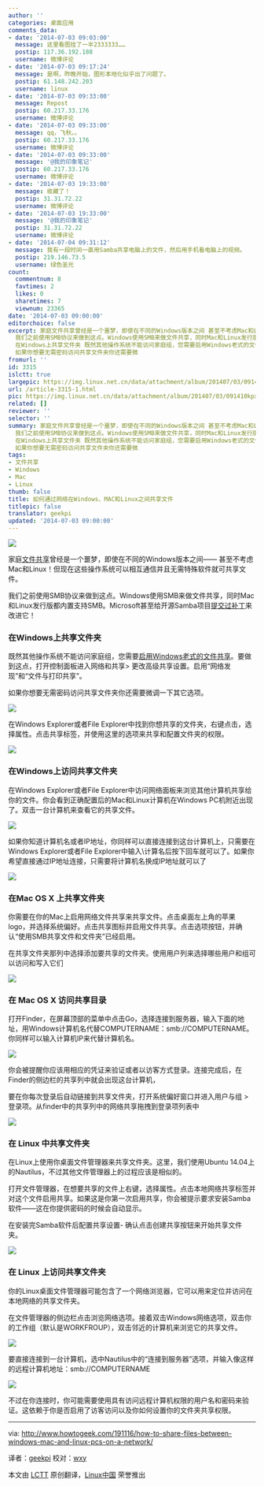 ```yaml
---
author: ''
categories: 桌面应用
comments_data:
- date: '2014-07-03 09:03:00'
  message: 这里看图挂了一半2333333……
  postip: 117.36.192.188
  username: 微博评论
- date: '2014-07-03 09:17:24'
  message: 是啊，昨晚开始，图形本地化似乎出了问题了。
  postip: 61.148.242.203
  username: linux
- date: '2014-07-03 09:33:00'
  message: Repost
  postip: 60.217.33.176
  username: 微博评论
- date: '2014-07-03 09:33:00'
  message: qq，飞秋。。
  postip: 60.217.33.176
  username: 微博评论
- date: '2014-07-03 09:33:00'
  message: '@我的印象笔记'
  postip: 60.217.33.176
  username: 微博评论
- date: '2014-07-03 19:33:00'
  message: 收藏了！
  postip: 31.31.72.22
  username: 微博评论
- date: '2014-07-03 19:33:00'
  message: '@我的印象笔记'
  postip: 31.31.72.22
  username: 微博评论
- date: '2014-07-04 09:31:12'
  message: 我有一段时间一直用Samba共享电脑上的文件，然后用手机看电脑上的视频。
  postip: 219.146.73.5
  username: 绿色圣光
count:
  commentnum: 8
  favtimes: 2
  likes: 0
  sharetimes: 7
  viewnum: 23365
date: '2014-07-03 09:00:00'
editorchoice: false
excerpt: 家庭文件共享曾经是一个噩梦，即使在不同的Windows版本之间 甚至不考虑Mac和Linux！但现在这些操作系统可以相互通信并且无需特殊软件就可共享文件。
  我们之前使用SMB协议来做到这点。Windows使用SMB来做文件共享，同时Mac和Linux发行版都内置支持SMB。Microsoft甚至给开源Samba项目提交过补丁来改进它！
  在Windows上共享文件夹 既然其他操作系统不能访问家庭组，您需要启用Windows老式的文件共享。要做到这点，打开控制面板进入网络和共享 更改高级共享设置。启用网络发现和文件与打印共享。
  如果你想要无需密码访问共享文件夹你还需要微
fromurl: ''
id: 3315
islctt: true
largepic: https://img.linux.net.cn/data/attachment/album/201407/03/091410kpxnzcz15it7ia7h.jpg
url: /article-3315-1.html
pic: https://img.linux.net.cn/data/attachment/album/201407/03/091410kpxnzcz15it7ia7h.jpg.thumb.jpg
related: []
reviewer: ''
selector: ''
summary: 家庭文件共享曾经是一个噩梦，即使在不同的Windows版本之间 甚至不考虑Mac和Linux！但现在这些操作系统可以相互通信并且无需特殊软件就可共享文件。
  我们之前使用SMB协议来做到这点。Windows使用SMB来做文件共享，同时Mac和Linux发行版都内置支持SMB。Microsoft甚至给开源Samba项目提交过补丁来改进它！
  在Windows上共享文件夹 既然其他操作系统不能访问家庭组，您需要启用Windows老式的文件共享。要做到这点，打开控制面板进入网络和共享 更改高级共享设置。启用网络发现和文件与打印共享。
  如果你想要无需密码访问共享文件夹你还需要微
tags:
- 文件共享
- Windows
- Mac
- Linux
thumb: false
title: 如何通过网络在Windows、MAC和Linux之间共享文件
titlepic: false
translator: geekpi
updated: '2014-07-03 09:00:00'
---
```


![](/data/attachment/album/201407/03/091410kpxnzcz15it7ia7h.jpg)


家庭[文件共享](http://www.howtogeek.com/166407/how-to-easily-share-files-between-nearby-computers/)曾经是一个噩梦，即使在不同的Windows版本之间—— 甚至不考虑Mac和Linux！但现在这些操作系统可以相互通信并且无需特殊软件就可共享文件。


我们之前使用SMB协议来做到这点。Windows使用SMB来做文件共享，同时Mac和Linux发行版都内置支持SMB。Microsoft甚至给开源Samba项目[提交过补丁](http://www.samba.org/samba/news/developers/ms-patch.html)来改进它！


### 在Windows上共享文件夹


既然其他操作系统不能访问家庭组，您需要[启用Windows老式的文件共享](http://www.howtogeek.com/school/windows-network-sharing/lesson3/)。要做到这点，打开控制面板进入网络和共享> 更改高级共享设置。启用“网络发现”和“文件与打印共享”。


如果你想要无需密码访问共享文件夹你还需要微调一下其它选项。


![](/data/attachment/album/201407/03/091427pl0ykgkjdyyolyjj.png)


在Windows Explorer或者File Explorer中找到你想共享的文件夹，右键点击，选择属性。点击共享标签，并使用这里的选项来共享和配置文件夹的权限。


![](/data/attachment/album/201407/03/091449ocw5x52j4u8u8x2u.png)


### 在Windows上访问共享文件夹


在Windows Explorer或者File Explorer中访问网络面板来浏览其他计算机共享给你的文件。你会看到正确配置后的Mac和Linux计算机在Windows PC机附近出现了。双击一台计算机来查看它的共享文件。


![](/data/attachment/album/201407/03/091458irr2aerq5sra3r52.png)


如果你知道计算机名或者IP地址，你同样可以直接连接到这台计算机上，只需要在Windows Explorer或者File Explorer中输入\计算名后按下回车就可以了。如果你希望直接通过IP地址连接，只需要将计算机名换成IP地址就可以了


![](/data/attachment/album/201407/03/091501ocx3536ng23dnbtn.png)


### 在Mac OS X 上共享文件夹


你需要在你的Mac上启用网络文件共享来共享文件。点击桌面左上角的苹果logo，并选择系统偏好。点击共享图标并启用文件共享。点击选项按钮，并确认“使用SMB共享文件和文件夹”已经启用。


在共享文件夹那列中选择添加要共享的文件夹。使用用户列来选择哪些用户和组可以访问和写入它们


![](/data/attachment/album/201407/03/091505tkktsd7ck45yryl4.png)


### 在 Mac OS X 访问共享目录


打开Finder，在屏幕顶部的菜单中点击Go，选择连接到服务器，输入下面的地址，用Windows计算机名代替COMPUTERNAME：smb://COMPUTERNAME。你同样可以输入计算机IP来代替计算机名。


![](/data/attachment/album/201407/03/091514jain6u5lb2vla602.png)


你会被提醒你应该用相应的凭证来验证或者以访客方式登录。连接完成后，在Finder的侧边栏的共享列中就会出现这台计算机，


要在你每次登录后自动链接到共享文件夹，打开系统偏好窗口并进入用户与组 > 登录项。从finder中的共享列中的网络共享拖拽到登录项列表中


![](/data/attachment/album/201407/03/091526au5u5bl6l5ht53tb.png)


### 在 Linux 中共享文件夹


在Linux上使用你桌面文件管理器来共享文件夹。这里，我们使用Ubuntu 14.04上的Nautilus，不过其他文件管理器上的过程应该是相似的。


打开文件管理器，在想要共享的文件上右键，选择属性。点击本地网络共享标签并对这个文件启用共享。如果这是你第一次启用共享，你会被提示要求安装Samba软件——这在你提供密码的时候会自动显示。


在安装完Samba软件后配置共享设置- 确认点击创建共享按钮来开始共享文件夹。


![](/data/attachment/album/201407/03/091536ielvhfhj3lhh1fce.png)


### 在 Linux 上访问共享文件夹


你的Linux桌面文件管理器可能包含了一个网络浏览器，它可以用来定位并访问在本地网络的共享文件夹。


在文件管理器的侧边栏点击浏览网络选项。接着双击Windows网络选项，双击你的工作组（默认是WORKFROUP），双击邻近的计算机来浏览它的共享文件。


![](/data/attachment/album/201407/03/091542m500ep7iib5ee9pe.png)


要直接连接到一台计算机，选中Nautilus中的“连接到服务器”选项，并输入像这样的远程计算机地址：smb://COMPUTERNAME


![](/data/attachment/album/201407/03/091551y982x293g5jzl28l.png)


不过在你连接时，你可能需要使用具有访问远程计算机权限的用户名和密码来验证。这依赖于你是否启用了访客访问以及你如何设置你的文件夹共享权限。




---


via: <http://www.howtogeek.com/191116/how-to-share-files-between-windows-mac-and-linux-pcs-on-a-network/>


译者：[geekpi](https://github.com/geekpi) 校对：[wxy](https://github.com/wxy)


本文由 [LCTT](https://github.com/LCTT/TranslateProject) 原创翻译，[Linux中国](http://linux.cn/) 荣誉推出
